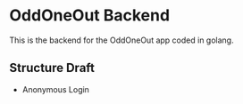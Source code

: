 # OddOneOut Backend

This is the backend for the OddOneOut app coded in golang.

## Structure Draft

-   Anonymous Login
